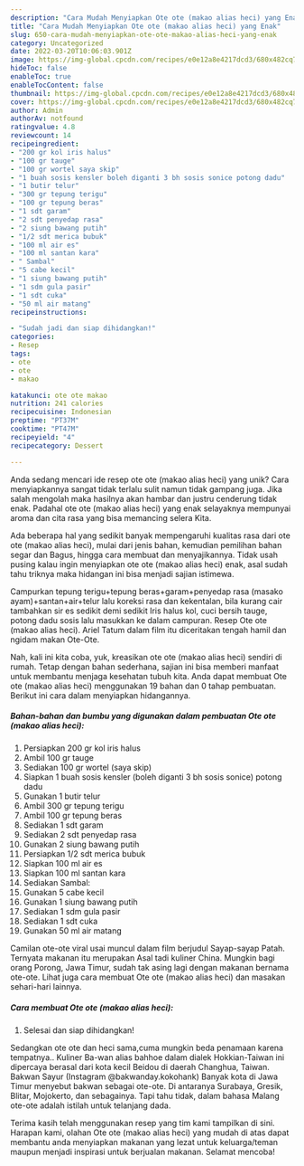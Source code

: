 ```yaml
---
description: "Cara Mudah Menyiapkan Ote ote (makao alias heci) yang Enak"
title: "Cara Mudah Menyiapkan Ote ote (makao alias heci) yang Enak"
slug: 650-cara-mudah-menyiapkan-ote-ote-makao-alias-heci-yang-enak
category: Uncategorized
date: 2022-03-20T10:06:03.901Z
image: https://img-global.cpcdn.com/recipes/e0e12a8e4217dcd3/680x482cq70/ote-ote-makao-alias-heci-foto-resep-utama.jpg
hideToc: false
enableToc: true
enableTocContent: false
thumbnail: https://img-global.cpcdn.com/recipes/e0e12a8e4217dcd3/680x482cq70/ote-ote-makao-alias-heci-foto-resep-utama.jpg
cover: https://img-global.cpcdn.com/recipes/e0e12a8e4217dcd3/680x482cq70/ote-ote-makao-alias-heci-foto-resep-utama.jpg
author: Admin
authorAv: notfound
ratingvalue: 4.8
reviewcount: 14
recipeingredient:
- "200 gr kol iris halus"
- "100 gr tauge"
- "100 gr wortel saya skip"
- "1 buah sosis kensler boleh diganti 3 bh sosis sonice potong dadu"
- "1 butir telur"
- "300 gr tepung terigu"
- "100 gr tepung beras"
- "1 sdt garam"
- "2 sdt penyedap rasa"
- "2 siung bawang putih"
- "1/2 sdt merica bubuk"
- "100 ml air es"
- "100 ml santan kara"
- " Sambal"
- "5 cabe kecil"
- "1 siung bawang putih"
- "1 sdm gula pasir"
- "1 sdt cuka"
- "50 ml air matang"
recipeinstructions:

- "Sudah jadi dan siap dihidangkan!"
categories:
- Resep
tags:
- ote
- ote
- makao

katakunci: ote ote makao 
nutrition: 241 calories
recipecuisine: Indonesian
preptime: "PT37M"
cooktime: "PT47M"
recipeyield: "4"
recipecategory: Dessert

---
```





Anda sedang mencari ide resep ote ote (makao alias heci) yang unik? Cara menyiapkannya sangat tidak terlalu sulit namun tidak gampang juga. Jika salah mengolah maka hasilnya akan hambar dan justru cenderung tidak enak. Padahal ote ote (makao alias heci) yang enak selayaknya mempunyai aroma dan cita rasa yang bisa memancing selera Kita.





Ada beberapa hal yang sedikit banyak mempengaruhi kualitas rasa dari ote ote (makao alias heci), mulai dari jenis bahan, kemudian pemilihan bahan segar dan Bagus, hingga cara membuat dan menyajikannya. Tidak usah pusing kalau ingin menyiapkan ote ote (makao alias heci) enak,      asal sudah tahu triknya maka hidangan ini bisa menjadi sajian istimewa.














Campurkan tepung terigu+tepung beras+garam+penyedap rasa (masako ayam)+santan+air+telur lalu koreksi rasa dan kekentalan, bila kurang cair tambahkan sir es sedikit demi sedikit Iris halus kol, cuci bersih tauge, potong dadu sosis lalu masukkan ke dalam campuran. Resep Ote ote (makao alias heci). Ariel Tatum dalam film itu diceritakan tengah hamil dan ngidam makan Ote-Ote.






Nah, kali ini kita coba, yuk, kreasikan ote ote (makao alias heci) sendiri di rumah. Tetap dengan bahan sederhana, sajian ini bisa memberi manfaat untuk membantu menjaga kesehatan tubuh kita. Anda dapat membuat Ote ote (makao alias heci) menggunakan 19 bahan dan 0 tahap pembuatan. Berikut ini cara dalam menyiapkan hidangannya.

<!--inarticleads1-->

##### Bahan-bahan dan bumbu yang digunakan dalam pembuatan Ote ote (makao alias heci):

1. Persiapkan 200 gr kol iris halus
1. Ambil 100 gr tauge
1. Sediakan 100 gr wortel (saya skip)
1. Siapkan 1 buah sosis kensler (boleh diganti 3 bh sosis sonice) potong dadu
1. Gunakan 1 butir telur
1. Ambil 300 gr tepung terigu
1. Ambil 100 gr tepung beras
1. Sediakan 1 sdt garam
1. Sediakan 2 sdt penyedap rasa
1. Gunakan 2 siung bawang putih
1. Persiapkan 1/2 sdt merica bubuk
1. Siapkan 100 ml air es
1. Siapkan 100 ml santan kara
1. Sediakan  Sambal:
1. Gunakan 5 cabe kecil
1. Gunakan 1 siung bawang putih
1. Sediakan 1 sdm gula pasir
1. Sediakan 1 sdt cuka
1. Gunakan 50 ml air matang


Camilan ote-ote viral usai muncul dalam film berjudul Sayap-sayap Patah. Ternyata makanan itu merupakan Asal tadi kuliner China. Mungkin bagi orang Porong, Jawa Timur, sudah tak asing lagi dengan makanan bernama ote-ote. Lihat juga cara membuat Ote ote (makao alias heci) dan masakan sehari-hari lainnya. 

<!--inarticleads2-->

##### Cara membuat Ote ote (makao alias heci):


1. Selesai dan siap dihidangkan!

Sedangkan ote ote dan heci sama,cuma mungkin beda penamaan karena tempatnya.. Kuliner Ba-wan alias bahhoe dalam dialek Hokkian-Taiwan ini dipercaya berasal dari kota kecil Beidou di daerah Changhua, Taiwan. Bakwan Sayur (Instagram @bakwanday.kokohank) Banyak kota di Jawa Timur menyebut bakwan sebagai ote-ote. Di antaranya Surabaya, Gresik, Blitar, Mojokerto, dan sebagainya. Tapi tahu tidak, dalam bahasa Malang ote-ote adalah istilah untuk telanjang dada. 

Terima kasih telah menggunakan resep yang tim kami tampilkan di sini. Harapan kami, olahan Ote ote (makao alias heci) yang mudah di atas dapat membantu anda menyiapkan makanan yang lezat untuk keluarga/teman maupun menjadi inspirasi untuk berjualan makanan. Selamat mencoba!

